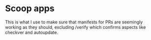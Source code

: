 # Scoop apps

This is what I use to make sure that manifests for PRs are seemingly working as they should, excluding /verify which confirms aspects like checkver and autoupdate.

